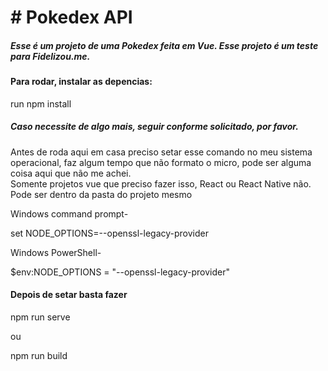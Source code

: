 <h1> # Pokedex API </h1>

<h5>Esse é um projeto de uma Pokedex feita em Vue. Esse projeto é um teste para Fidelizou.me.</h5>

<h4>Para rodar, instalar as depencias:</h4>

run npm install

<h5>Caso necessite de algo mais, seguir conforme solicitado, por favor.</h5>

<p>Antes de roda aqui em casa preciso setar esse comando no meu sistema operacional, faz algum tempo que não formato o micro, pode ser alguma coisa aqui que não me achei. <br>
Somente projetos vue que preciso fazer isso, React ou React Native não. <br>
Pode ser dentro da pasta do projeto mesmo</p>

Windows command prompt-

set NODE_OPTIONS=--openssl-legacy-provider

Windows PowerShell-

$env:NODE_OPTIONS = "--openssl-legacy-provider"

<h4>Depois de setar basta fazer</h4>

npm run serve

ou

npm run build